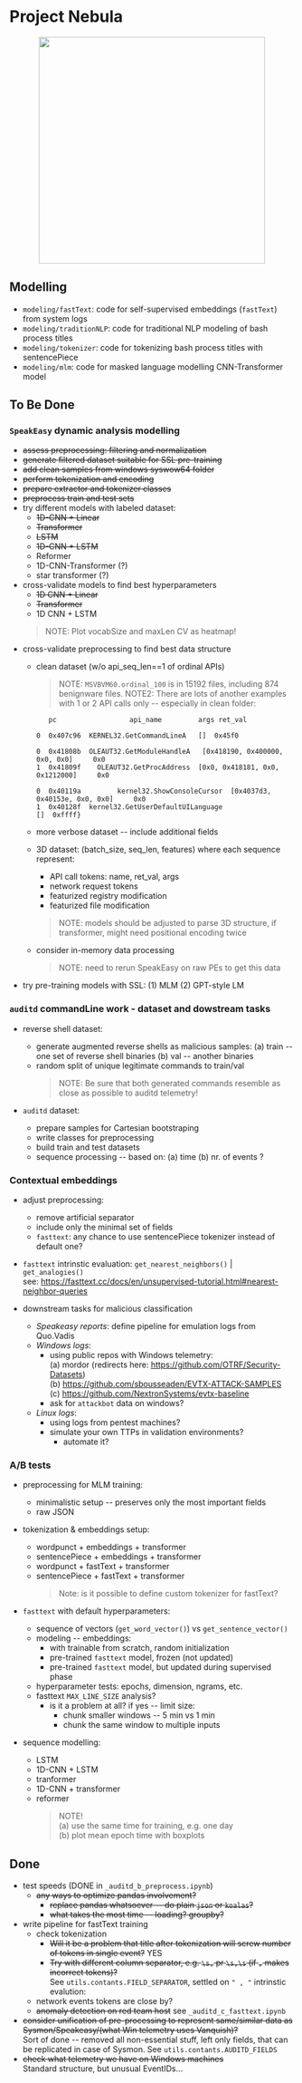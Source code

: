# Project Nebula

<!-- scaled image from web -->
<center><img src="https://cdn.eso.org/images/screen/eso1205ec.jpg" width="400"></center>

## Modelling

- `modeling/fastText`: code for self-supervised embeddings (`fastText`) from system logs
- `modeling/traditionNLP`: code for traditional NLP modeling of bash process titles
- `modeling/tokenizer`: code for tokenizing bash process titles with sentencePiece
- `modeling/mlm`: code for masked language modelling CNN-Transformer model

## To Be Done

### `SpeakEasy` dynamic analysis modelling

- ~~assess preprocessing: filtering and normalization~~
- ~~generate filtered dataset suitable for SSL pre-training~~
- ~~add clean samples from windows syswow64 folder~~
- ~~perform tokenization and encoding~~
- ~~prepare extractor and tokenizer classes~~
- ~~preprocess train and test sets~~
- try different models with labeled dataset:
  - ~~1D-CNN + Linear~~
  - ~~Transformer~~
  - ~~LSTM~~
  - ~~1D-CNN + LSTM~~
  - Reformer
  - 1D-CNN-Transformer (?)
  - star transformer (?)
- cross-validate models to find best hyperparameters
  - ~~1D CNN + Linear~~
  - ~~Transformer~~
  - 1D CNN + LSTM
  > NOTE: Plot vocabSize and maxLen CV as heatmap!
- cross-validate preprocessing to find best data structure
  - clean dataset (w/o api_seq_len==1 of ordinal APIs)
    > NOTE: `MSVBVM60.ordinal_100` is in 15192 files, including 874 benignware files.
    > NOTE2: There are lots of another examples with 1 or 2 API calls only -- especially in clean folder:

    ```text
       pc                  api_name         args ret_val

    0  0x407c96  KERNEL32.GetCommandLineA   []  0x45f0

    0  0x41808b  OLEAUT32.GetModuleHandleA   [0x418190, 0x400000, 0x0, 0x0]     0x0
    1  0x41809f    OLEAUT32.GetProcAddress  [0x0, 0x418181, 0x0, 0x1212000]     0x0

    0  0x40119a         kernel32.ShowConsoleCursor  [0x4037d3, 0x40153e, 0x0, 0x0]     0x0
    1  0x40128f  kernel32.GetUserDefaultUILanguage                              []  0xffff}
    ```

  - more verbose dataset -- include additional fields
  - 3D dataset: (batch_size, seq_len, features) where each sequence represent:
    - API call tokens: name, ret_val, args
    - network request tokens
    - featurized registry modification
    - featurized file modification
    > NOTE: models should be adjusted to parse 3D structure, if transformer, might need positional encoding twice
  - consider in-memory data processing
    > NOTE: need to rerun SpeakEasy on raw PEs to get this data
- try pre-training models with SSL: (1) MLM (2) GPT-style LM

### `auditd` **commandLine** work - dataset and dowstream tasks

- reverse shell dataset:
  - generate augmented reverse shells as malicious samples: (a) train -- one set of reverse shell binaries (b) val -- another binaries
  - random split of unique legitimate commands to train/val
    > NOTE: Be sure that both generated commands resemble as close as possible to auditd telemetry!

- `auditd` dataset:
  - prepare samples for Cartesian bootstraping
  - write classes for preprocessing
  - build train and test datasets
  - sequence processing -- based on: (a) time (b) nr. of events ?
  
### Contextual embeddings

- adjust preprocessing:
  - remove artificial separator
  - include only the minimal set of fields
  - `fasttext`: any chance to use sentencePiece tokenizer instead of default one?

- `fasttext` intrinstic evaluation: `get_nearest_neighbors()` | `get_analogies()`  
  see: <https://fasttext.cc/docs/en/unsupervised-tutorial.html#nearest-neighbor-queries>

- downstream tasks for malicious classification
  - *Speakeasy reports*: define pipeline for emulation logs from Quo.Vadis
  - *Windows logs*:
    - using public repos with Windows telemetry:  
  (a) mordor (redirects here: <https://github.com/OTRF/Security-Datasets>)  
  (b) <https://github.com/sbousseaden/EVTX-ATTACK-SAMPLES>  
  (c) <https://github.com/NextronSystems/evtx-baseline>  
    - ask for `attackbot` data on windows?
  - *Linux logs*:
    - using logs from pentest machines?
    - simulate your own TTPs in validation environments?
      - automate it?

### A/B tests

- preprocessing for MLM training:
  - minimalistic setup -- preserves only the most important fields
  - raw JSON

- tokenization & embeddings setup:
  - wordpunct + embeddings + transformer
  - sentencePiece + embeddings + transformer
  - wordpunct + fastText + transformer
  - sentencePiece + fastText + transformer
    > Note: is it possible to define custom tokenizer for fastText?

- `fasttext` with default hyperparameters:
  - sequence of vectors (`get_word_vector()`) vs `get_sentence_vector()`
  - modeling -- embeddings:
    - with trainable from scratch, random initialization
    - pre-trained `fasttext` model, frozen (not updated)
    - pre-trained `fasttext` model, but updated during supervised phase
  - hyperparameter tests: epochs, dimension, ngrams, etc.
  - fasttext `MAX_LINE_SIZE` analysis?
    - is it a problem at all? if yes -- limit size:
      - chunk smaller windows -- 5 min vs 1 min
      - chunk the same window to multiple inputs

- sequence modelling:
  - LSTM
  - 1D-CNN + LSTM
  - tranformer
  - 1D-CNN + transformer
  - reformer
      > NOTE!  
      > (a) use the same time for training, e.g. one day  
      > (b) plot mean epoch time with boxplots

## Done

- test speeds (DONE in `_auditd_b_preprocess.ipynb`)
  - ~~any ways to optimize pandas involvement?~~
    - ~~replace pandas whatsoever -- do plain `json` or `koalas`?~~
    - ~~what takes the most time -- loading? groupby?~~
- write pipeline for fastText training
  - check tokenization
    - ~~Will it be a problem that title after tokenization will screw number of tokens in single event?~~ YES
    - ~~Try with different column separator, e.g. `\s,` pr `\s,\s` (if `,` makes incorrect tokens)?~~  
      See `utils.contants.FIELD_SEPARATOR`, settled on `" , "`
  intrinstic evalution:
  - network events tokens are close by?
  - ~~anomaly detection on red team host~~ see `_auditd_c_fasttext.ipynb`
- ~~consider unification of pre-processing to represent same/similar data as Sysmon/Speakeasy/(what Win telemetry uses Vanquish)?~~  
  Sort of done -- removed all non-essential stuff, left only fields, that can be replicated in case of Sysmon. See `utils.contants.AUDITD_FIELDS`
- ~~check what telemetry we have on Windows machines~~  
  Standard structure, but unusual EventIDs...
